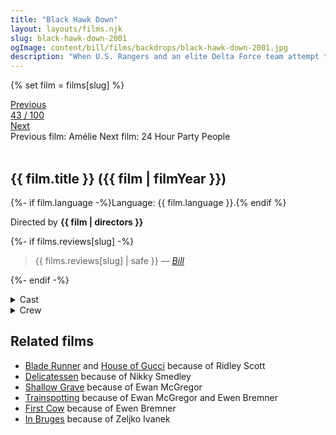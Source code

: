 ```yaml
---
title: "Black Hawk Down"
layout: layouts/films.njk
slug: black-hawk-down-2001
ogImage: content/bill/films/backdrops/black-hawk-down-2001.jpg
description: "When U.S. Rangers and an elite Delta Force team attempt to kidnap two underlings of a Somali warlord, their Black Hawk helicopters are shot down, and the Americans suffer heavy casualties, facing intense fighting from the militia on the ground."
---
```


{% set film = films[slug] %}

<nav class="films">
  <div class="prev">
    <a href="../amlie-2001"><i class="fa-solid fa-chevron-left fa-xs"></i> Previous</a>
  </div>
  <div>
    <a class="simple" href="../">43 / 100</a>
  </div>
  <div class="next">
    <a href="../24-hour-party-people-2002">Next <i class="fa-solid fa-chevron-right fa-xs"></i></a>
  </div>
  <div class="hint">
    <span class="prev-hint">
      <span class="sr-only">Previous film:</span>
      Amélie
    </span>
    <span class="next-hint">
      <span class="sr-only">Next film:</span>
      24 Hour Party People
    </span>
  </div>
</nav>

<article class="film slug-black-hawk-down-2001">
  <div class="backdrop-and-poster">
    <img class="poster" src="../films/posters/{{ slug }}.jpg" alt="">
    <img class="backdrop" src="../films/backdrops/{{ slug }}.jpg" alt="">
  </div>

  <h1>{{ film.title }} ({{ film | filmYear }})</h1>

  <p>
    {%- if film.language -%}Language: {{ film.language }}.{% endif %}
    
  </p>

  <p class="director">
    Directed by <strong>{{ film | directors }}</strong>
  </p>

  {%- if films.reviews[slug] -%}
    <blockquote> 
      {{ films.reviews[slug] | safe }} <em>—&nbsp;<a href="/bill">Bill</a></em>
    </blockquote> 
  {%- endif -%}

  <section class="film-detail">
    <div>
      <details>
        <summary>
          <i class="fa-solid fa-masks-theater"></i>
          Cast
        </summary>
        <ul>
          {%- for cast in film.credits.cast -%}
            <li>
              {{ cast.name }} as <em>{{ cast.character }}</em>
            </li>
          {%- endfor -%}
        </ul>
      </details>
      <details>
        <summary>
          <i class="fa-solid fa-clapperboard"></i>
          Crew
        </summary>
        <ul>
          {%- for crew in film.credits.crew -%}
            <li>
              {{ crew.name }} &mdash; <em>{{ crew.job }}</em>
            </li>
          {%- endfor -%}
        </ul>
      </details>
    </div>
  </section>

  <section class="related-films">
  <h2>Related films</h2>
  <ul>
    <li><a href="../blade-runner-1982">Blade Runner</a> and <a href="../house-of-gucci-2021">House of Gucci</a> because of Ridley Scott</li>
<li><a href="../delicatessen-1991">Delicatessen</a> because of Nikky Smedley</li>
<li><a href="../shallow-grave-1994">Shallow Grave</a> because of Ewan McGregor</li>
<li><a href="../trainspotting-1996">Trainspotting</a> because of Ewan McGregor and Ewen Bremner</li>
<li><a href="../first-cow-2020">First Cow</a> because of Ewen Bremner</li>
<li><a href="../in-bruges-2008">In Bruges</a> because of Zeljko Ivanek</li>
  </ul>
</section>

</article>
